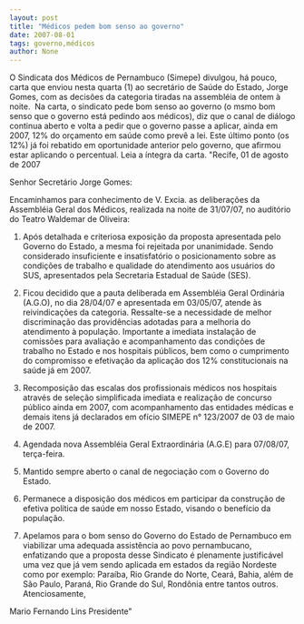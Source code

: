 ```yaml
---
layout: post
title: "Médicos pedem bom senso ao governo"
date: 2007-08-01
tags: governo,médicos
author: None
---
```

O Sindicata dos M&eacute;dicos de Pernambuco (Simepe) divulgou, h&aacute; pouco, carta que enviou nesta quarta (1) ao secret&aacute;rio de Sa&uacute;de do Estado, Jorge Gomes,&nbsp;com as decis&otilde;es da categoria tiradas na assembl&eacute;ia de ontem &agrave; noite.&nbsp;
Na carta, o sindicato pede bom senso ao governo (o msmo bom senso que o governo est&aacute; pedindo aos m&eacute;dicos),&nbsp;diz que o canal de di&aacute;logo continua&nbsp;aberto e volta a pedir que o governo passe a aplicar, ainda em 2007, 12% do or&ccedil;amento em sa&uacute;de como prev&ecirc; a lei.
Este &uacute;ltimo ponto (os 12%)&nbsp;j&aacute; foi rebatido em oportunidade anterior pelo&nbsp;governo, que&nbsp;afirmou estar aplicando o percentual.&nbsp;Leia a &iacute;ntegra da carta.
&quot;Recife, 01 de agosto de 2007&nbsp;

Senhor Secret&aacute;rio Jorge Gomes: 

Encaminhamos para conhecimento de V. Excia. as delibera&ccedil;&otilde;es da Assembl&eacute;ia Geral dos M&eacute;dicos, realizada na noite de 31/07/07, no audit&oacute;rio do Teatro Waldemar de Oliveira: 

1) Ap&oacute;s detalhada e criteriosa exposi&ccedil;&atilde;o da proposta apresentada pelo Governo do Estado, a mesma foi rejeitada por unanimidade. Sendo considerado insuficiente e insatisfat&oacute;rio o posicionamento sobre as condi&ccedil;&otilde;es de trabalho e qualidade do atendimento aos usu&aacute;rios do SUS, apresentados pela Secretaria Estadual de Sa&uacute;de (SES). 
2) Ficou decidido que a pauta deliberada em Assembl&eacute;ia Geral Ordin&aacute;ria (A.G.O), no dia 28/04/07 e apresentada em 03/05/07, atende &agrave;s reivindica&ccedil;&otilde;es da categoria. Ressalte-se a necessidade de melhor discrimina&ccedil;&atilde;o das provid&ecirc;ncias adotadas para a melhoria do atendimento &agrave; popula&ccedil;&atilde;o. Importante a imediata instala&ccedil;&atilde;o de comiss&otilde;es para avalia&ccedil;&atilde;o e acompanhamento das condi&ccedil;&otilde;es de trabalho no Estado e nos hospitais p&uacute;blicos, bem como o cumprimento do compromisso e efetiva&ccedil;&atilde;o da aplica&ccedil;&atilde;o dos 12% constitucionais na sa&uacute;de j&aacute; em 2007. 
3) Recomposi&ccedil;&atilde;o das escalas dos profissionais m&eacute;dicos nos hospitais atrav&eacute;s de sele&ccedil;&atilde;o simplificada imediata e realiza&ccedil;&atilde;o de concurso p&uacute;blico ainda em 2007, com acompanhamento das entidades m&eacute;dicas e demais itens j&aacute; declarados em of&iacute;cio SIMEPE n&deg; 123/2007 de 03 de maio de 2007. 

4) Agendada nova Assembl&eacute;ia Geral Extraordin&aacute;ria (A.G.E) para 07/08/07, ter&ccedil;a-feira.
5) Mantido sempre aberto o canal de negocia&ccedil;&atilde;o com o Governo do Estado. 
6) Permanece a disposi&ccedil;&atilde;o dos m&eacute;dicos em participar da constru&ccedil;&atilde;o de efetiva pol&iacute;tica de sa&uacute;de em nosso Estado, visando o benef&iacute;cio da popula&ccedil;&atilde;o.
7) Apelamos para o bom senso do Governo do Estado de Pernambuco em viabilizar uma adequada assist&ecirc;ncia ao povo pernambucano, enfatizando que a proposta desse Sindicato &eacute; plenamente justific&aacute;vel uma vez que j&aacute; vem sendo aplicada em estados da regi&atilde;o Nordeste como por exemplo: Para&iacute;ba, Rio Grande do Norte, Cear&aacute;, Bahia, al&eacute;m de S&atilde;o Paulo, Paran&aacute;, Rio Grande do Sul, Rond&ocirc;nia entre tantos outros. 
Atenciosamente, 

Mario Fernando Lins 
Presidente&quot;  